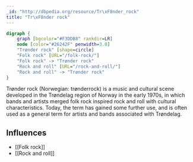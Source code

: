 ```yaml
---
_id: "http://dbpedia.org/resource/Tr\xF8nder_rock"
title: "Tr\xF8nder rock"
---
```


```dot
digraph {
	graph [bgcolor="#F3DDB8" rankdir=LR]
	node [color="#26242F" penwidth=3.0]
	"Trønder rock" [shape=circle]
	"Folk rock" [URL="/folk-rock/"]
	"Folk rock" -> "Trønder rock"
	"Rock and roll" [URL="/rock-and-roll/"]
	"Rock and roll" -> "Trønder rock"
}
```

Trønder rock (Norwegian: trønderrock) is a music and cultural scene developed in the Trøndelag region of Norway in the early 1970s, in which bands and artists merged folk rock inspired rock and roll with cultural characteristics. Today, the term has gained some further use, and is often used as a general term for artists and bands associated with Trøndelag.

## Influences

- [[Folk rock]]
- [[Rock and roll]]
